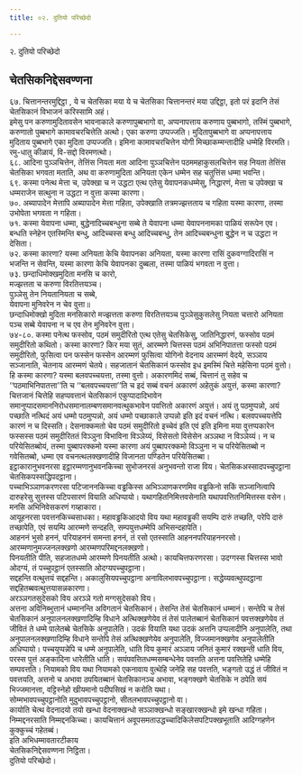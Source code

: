 ```yaml
---
title: ०२. दुतियो परिच्छेदो

---
```

२. दुतियो परिच्छेदो  


## चेतसिकनिद्देसवण्णना

६७. चित्तानन्तरमुद्दिट्ठा , ये च चेतसिका मया ये च चेतसिका चित्तानन्तरं मया उद्दिट्ठा, इतो परं इदानि तेसं चेतसिकानं विभाजनं करिस्सामि अहं।  
इमेसु पन करुणामुदितावसेन भावनाकाले करुणापुब्बभागो वा, अप्पनापत्ताय करुणाय पुब्बभागो, तस्मिं पुब्बभागे, करुणातो पुब्बभागे कामावचरचित्तेति अत्थो। एका करुणा उप्पज्जति। मुदितापुब्बभागे वा अप्पनापत्ताय मुदिताय पुब्बभागे एका मुदिता उप्पज्जति। इमिना कामावचरचित्तेन योगी मिच्छाकम्मन्तादीहि धम्मेहि विरमति। रमु-धातु कीळायं, वि-सद्दो विरमणत्थो।  
६८. आदिना पुञ्ञचित्तेन, तेत्तिंस नियता मता आदिना पुञ्ञचित्तेन पठममहाकुसलचित्तेन सह नियता तेत्तिंस चेतसिका भगवता मताति, अथ वा करुणामुदिता अनियता एकेन धम्मेन सह चतुत्तिंस धम्मा भवन्ति।  
६९. कस्मा पनेत्थ मेत्ता च, उपेक्खा च न उद्धटा एत्थ एतेसु येवापनकधम्मेसु, निद्धारणं, मेत्ता च उपेक्खा च धम्मराजेन सत्थुना न उद्धटा न वुत्ता कस्मा कारणा।  
७०. अब्यापादेन मेत्तापि अब्यापादेन मेत्ता गहिता, उपेक्खाति तत्रमज्झत्तताय च गहिता यस्मा कारणा, तस्मा उभोपेता भगवता न गहिता।  
७१. कस्मा येवापना धम्मा, बुद्धेनादिच्चबन्धुना सब्बे ते येवापना धम्मा येवापननामका पाळियं सरूपेन एव। बन्धति स्नेहेन एतस्मिन्ति बन्धु, आदिच्चस्स बन्धु आदिच्चबन्धु, तेन आदिच्चबन्धुना बुद्धेन न च उद्धटा न देसिता।  
७२. कस्मा कारणा? यस्मा अनियता केचि येवापनका अनियता, यस्मा कारणा रासिं दुकवग्गादिरासिं न भजन्ति न सेवन्ति, यस्मा कारणा केचि येवापनका दुब्बला, तस्मा पाळियं भगवता न वुत्ता।  
७३. छन्दाधिमोक्खमुदिता मनसि च कारो,  
मज्झत्तता च करुणा विरतित्तयञ्च।  
पुञ्ञेसु तेन नियतानियता च सब्बे,  
येवापना मुनिवरेन न चेव वुत्ता॥  
छन्दाधिमोक्खो मुदिता मनसिकारो मज्झत्तता करुणा विरतित्तयञ्च पुञ्ञेसुकुसलेसु नियता चत्तारो अनियता पञ्च सब्बे येवापना न च एव तेन मुनिवरेन वुत्ता।  
७४-८०. कस्मा पनेत्थ फस्सोव, पठमं समुदीरितो एत्थ एतेसु चेतसिकेसु, जातिनिद्धारणं, फस्सोव पठमं समुदीरितो कथितो। कस्मा कारणा? किर मया सुतं, आरम्मणे चित्तस्स पठमं अभिनिपातत्ता फस्सो पठमं समुदीरितो, फुसित्वा पन फस्सेन फस्सेन आरम्मणं फुसित्वा योगिनो वेदनाय आरम्मणं वेदये, सञ्ञाय सञ्जानाति, चेतनाय आरम्मणं चेतये। सहजातानं चेतसिकानं फस्सोव इध इमस्मिं चित्ते महेसिना पठमं वुत्तो। हि कस्मा कारणा? यस्मा बलवपच्चयत्ता, तस्मा वुत्तो। अकारणमिदं सब्बं, चित्तानं तु सहेव च ‘‘पठमाभिनिपातत्ता’’ति च ‘‘बलवपच्चयत्ता’’ति च इदं सब्बं वचनं अकारणं अहेतुकं अयुत्तं, कस्मा कारणा? चित्तजानं चित्तेहि सहप्पवत्तानं चेतसिकानं एकुप्पादादिभावेन समानुप्पादसमाननिरोधसमानालम्बणसमानवत्थुकभावेन पवत्तितो अकारणं अयुत्तं। अयं तु पठमुप्पन्नो, अयं पच्छाति नत्थिदं अयं धम्मो पठमुप्पन्नो, अयं धम्मो पच्छाकाले उप्पन्नो इति इदं वचनं नत्थि। बलवपच्चयत्तेपि कारणं न च दिस्सति। देसनाक्कमतो चेव पठमं समुदीरितो इच्चेवं इति एवं इति इमिना मया वुत्तप्पकारेन फस्सस्स पठमं समुदीरिततं विञ्ञुना विभाविना विञ्ञेय्यं, विसेसतो विसेसेन अञ्ञथा न विञ्ञेय्यं। न च परियेसितब्बोयं, तस्मा पुब्बापरक्कमो यस्मा कारणा अयं पुब्बापरक्कमो विञ्ञुना न च परियेसितब्बो न गवेसितब्बो, धम्मा एव वचनत्थलक्खणादीहि विजानता पण्डितेन परियेसितब्बा।  
इट्ठाकारानुभवनरसा इट्ठारम्मणानुभवनकिच्चा सुभोजनरसं अनुभवन्तो राजा विय। चेतसिकअस्सादपच्चुपट्ठाना चेतसिकपस्सद्धिपदट्ठाना।  
पच्चाभिञ्ञाणकरणरसा पटिजाननकिच्चा वड्ढकिस्स अभिञ्ञाणकरणमिव वड्ढकिनो सकिं सञ्जानित्वापि दारुहरेसु सुत्तस्स पटिपसारणं वियाति अधिप्पायो। यथागहितनिमित्तवसेनाति यथापवत्तितनिमित्तस्स वसेन। मनसि अभिनिवेसकरणं गय्हाकारा।  
आयूहनरसा पवत्तनकिच्चसाधका। महावड्ढकिआदयो विय यथा महावड्ढकी सयम्पि दारुं तच्छति, परेपि दारुं तच्छापेति, एवं सयम्पि आरम्मणे सन्दहति, सम्पयुत्तधम्मेपि अभिसन्दहापेति।  
आहननं भुसो हननं, परियाहननं समन्ता हननं, तं रसो एतस्साति आहननपरियाहननरसो।  
आरम्मणानुमज्जनलक्खणो आरम्मणपरिमद्दनलक्खणो।  
पिनयतीति पीति, सहजातधम्मे आरम्मणे पिनयतीति अत्थो। कायचित्तफरणरसा। उदग्गस्स चित्तस्स भावो ओदग्यं, तं पच्चुपट्ठानं एतस्साति ओदग्यपच्चुपट्ठाना।  
सद्दहन्ति वत्थुत्तयं सद्दहन्ति। अकालुसियपच्चुपट्ठाना अनाविलभावपच्चुपट्ठाना। सद्धेय्यवत्थुपदट्ठाना सद्दहितब्बवत्थुत्तयासन्नकारणा।  
अरञ्ञगतसुदेसको विय अरञ्ञे गतो मग्गसुदेसको विय।  
अत्तना अविनिब्भुत्तानं धम्मानन्ति अविगतानं चेतसिकानं। तेसन्ति तेसं चेतसिकानं धम्मानं। सन्तेपि च तेसं चेतसिकानं अनुपालनलक्खणादिम्हि विधाने अत्थिक्खणेयेव तं तेसं पालेतब्बानं चेतसिकानं पवत्तक्खणेयेव तं जीवितं ते धम्मे पालेतब्बे चेतसिके अनुपालेति। उदकं वियाति यथा उदकं अत्तनि उप्पलादीनि अनुपालेति, तथा अनुपालनलक्खणादिम्हि विधाने सन्तेपि तेसं अत्थिक्खणेयेव अनुपालेति, विज्जमानक्खणेव अनुपालेतीति अधिप्पायो। पच्चयुप्पन्नेपि च धम्मे अनुपालेति, धाति विय कुमारं अञ्ञाय जनितं कुमारं रक्खन्ती धाति विय, परस्स पुत्तं अङ्कादिना धारेतीति धाति। सयंपवत्तितधम्मसम्बन्धेनेव पवत्तति अत्तना पवत्तितेहि धम्मेहि सम्पवत्तति। नियामको विय यथा नियामको एकनावाय वुत्थेहि जनेहि सह पवत्तति, भङ्गतो उद्धं तं जीवितं न पवत्तयति, अत्तनो च अभावा ठपयितब्बानं चेतसिकानञ्च अभावा, भङ्गक्खणे चेतसिके न ठपेति सयं भिज्जमानत्ता, वट्टिस्नेहो खीयमानो पदीपसिखं न करोति यथा।  
सोम्मभावपच्चुपट्ठानोति मुदुभावपच्चुपट्ठानो, सीतलभावपच्चुपट्ठानो वा।  
कायोति चेत्थ वेदनादयो तयो खन्धा वेदनाक्खन्धो सञ्ञाक्खन्धो सङ्खारक्खन्धो इमे खन्धा गहिता।  
निम्मद्दनरसाति निम्मद्दनकिच्चा। कायचित्तानं अवूपसमताउद्धच्चादिकिलेसपटिपक्खभूताति आदिग्गहणेन कुक्कुच्चं गहेतब्बं।  
इति अभिधम्मावतारटीकाय  
चेतसिकनिद्देसवण्णना निट्ठिता।  
दुतियो परिच्छेदो।  